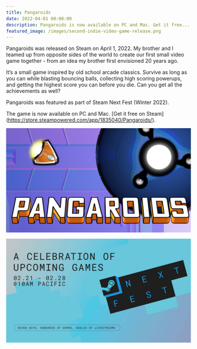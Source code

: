 ```yaml
---
title: Pangaroids
date: 2022-04-01 00:00:00
description: Pangaroids is now available on PC and Mac. Get it free...
featured_image: /images/second-indie-video-game-release.png
---
```


Pangaroids was released on Steam on April 1, 2022. My brother and I teamed up from opposite sides of the world to create our first small video game together - from an idea my brother first envisioned 20 years ago.

It’s a small game inspired by old school arcade classics. Survive as long as you can while blasting bouncing balls, collecting high scoring powerups, and getting the highest score you can before you die. Can you get all the achievements as well?

Pangaroids was featured as part of Steam Next Fest (Winter 2022).

The game is now available on PC and Mac. [Get it free on Steam] (https://store.steampowered.com/app/1835040/Pangaroids/).

![](/images/pangaroids.png)

![](/images/steam-next-fest-winter-2022.jpg)
